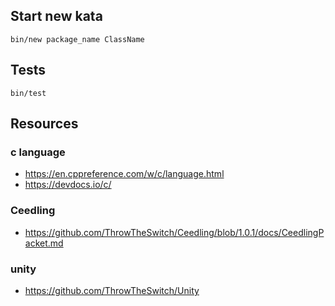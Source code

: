 Start new kata
--------------

```
bin/new package_name ClassName
```

Tests
-----

```
bin/test
```

Resources
---------

### c language

- https://en.cppreference.com/w/c/language.html
- https://devdocs.io/c/

### Ceedling

- https://github.com/ThrowTheSwitch/Ceedling/blob/1.0.1/docs/CeedlingPacket.md

### unity

- https://github.com/ThrowTheSwitch/Unity

